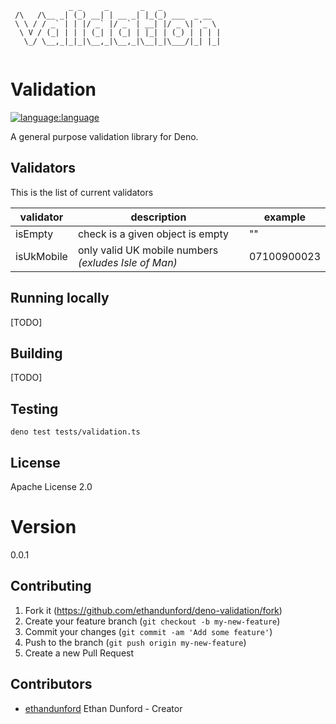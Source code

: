 ```
             _ _     _       _   _             
 /\   /\__ _| (_) __| | __ _| |_(_) ___  _ __  
 \ \ / / _` | | |/ _` |/ _` | __| |/ _ \| '_ \ 
  \ V / (_| | | | (_| | (_| | |_| | (_) | | | |
   \_/ \__,_|_|_|\__,_|\__,_|\__|_|\___/|_| |_|
                                               
```
# Validation

[![language:language](https://img.shields.io/badge/language-deno-black)]()

A general purpose validation library for Deno.

## Validators

This is the list of current validators

| validator    | description                                          | example      |
|--------------|------------------------------------------------------|--------------|
| isEmpty      | check is a given object is empty                     | ""           |
| isUkMobile   | only valid UK mobile numbers _(exludes Isle of Man)_ | 07100900023  |

## Running locally

[TODO]

## Building

[TODO]

## Testing

```
deno test tests/validation.ts
```

## License

Apache License 2.0

# Version

0.0.1

## Contributing

1. Fork it (<https://github.com/ethandunford/deno-validation/fork>)
2. Create your feature branch (`git checkout -b my-new-feature`)
3. Commit your changes (`git commit -am 'Add some feature'`)
4. Push to the branch (`git push origin my-new-feature`)
5. Create a new Pull Request

## Contributors
- [ethandunford](https://github.com/ethandunford) Ethan Dunford - Creator